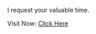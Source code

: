 I request your valuable time.

Visit Now: [Click Here](https://atikhasan16.github.io/simple-portfolio/)
